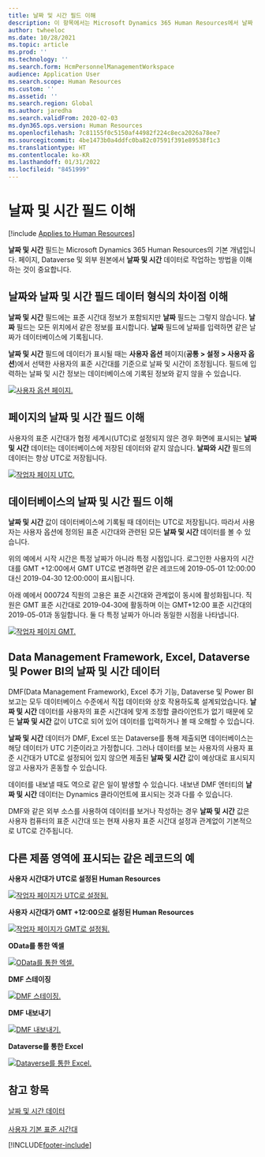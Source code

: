 ```yaml
---
title: 날짜 및 시간 필드 이해
description: 이 항목에서는 Microsoft Dynamics 365 Human Resources에서 날짜 및 시간 필드를 사용할 때 예상되는 사항을 설명합니다.
author: twheeloc
ms.date: 10/28/2021
ms.topic: article
ms.prod: ''
ms.technology: ''
ms.search.form: HcmPersonnelManagementWorkspace
audience: Application User
ms.search.scope: Human Resources
ms.custom: ''
ms.assetid: ''
ms.search.region: Global
ms.author: jaredha
ms.search.validFrom: 2020-02-03
ms.dyn365.ops.version: Human Resources
ms.openlocfilehash: 7c81155f0c5150af44982f224c8eca2026a78ee7
ms.sourcegitcommit: 4be1473b0a4ddfc0ba82c07591f391e89538f1c3
ms.translationtype: HT
ms.contentlocale: ko-KR
ms.lasthandoff: 01/31/2022
ms.locfileid: "8451999"
---
```

# <a name="understand-date-and-time-fields"></a>날짜 및 시간 필드 이해

[!include [Applies to Human Resources](../includes/applies-to-hr.md)]



**날짜 및 시간** 필드는 Microsoft Dynamics 365 Human Resources의 기본 개념입니다. 페이지, Dataverse 및 외부 원본에서 **날짜 및 시간** 데이터로 작업하는 방법을 이해하는 것이 중요합니다.

## <a name="understanding-the-difference-between-date-and-date-and-time-field-data-types"></a>날짜와 날짜 및 시간 필드 데이터 형식의 차이점 이해

**날짜 및 시간** 필드에는 표준 시간대 정보가 포함되지만 **날짜** 필드는 그렇지 않습니다. **날짜** 필드는 모든 위치에서 같은 정보를 표시합니다. **날짜** 필드에 날짜를 입력하면 같은 날짜가 데이터베이스에 기록됩니다.

**날짜 및 시간** 필드에 데이터가 표시될 때는 **사용자 옵션** 페이지(**공통 \> 설정 \> 사용자 옵션**)에서 선택한 사용자의 표준 시간대를 기준으로 날짜 및 시간이 조정됩니다. 필드에 입력하는 날짜 및 시간 정보는 데이터베이스에 기록된 정보와 같지 않을 수 있습니다.

[![사용자 옵션 페이지.](./media/Useroptionsform.png)](./media/Useroptionsform.png)

## <a name="understanding-date-and-time-fields-on-pages"></a>페이지의 날짜 및 시간 필드 이해 

사용자의 표준 시간대가 협정 세계시(UTC)로 설정되지 않은 경우 화면에 표시되는 **날짜 및 시간** 데이터는 데이터베이스에 저장된 데이터와 같지 않습니다. **날짜와 시간** 필드의 데이터는 항상 UTC로 저장됩니다.

[![작업자 페이지 UTC.](./media/worker-form.png)](./media/worker-form.png)

## <a name="understand-date-and-time-fields-in-the-database"></a>데이터베이스의 날짜 및 시간 필드 이해 

**날짜 및 시간** 값이 데이터베이스에 기록될 때 데이터는 UTC로 저장됩니다. 따라서 사용자는 사용자 옵션에 정의된 표준 시간대와 관련된 모든 **날짜 및 시간** 데이터를 볼 수 있습니다.
 
위의 예에서 시작 시간은 특정 날짜가 아니라 특정 시점입니다. 로그인한 사용자의 시간대를 GMT +12:00에서 GMT UTC로 변경하면 같은 레코드에 2019-05-01 12:00:00 대신 2019-04-30 12:00:00이 표시됩니다.

아래 예에서 000724 직원의 고용은 표준 시간대와 관계없이 동시에 활성화됩니다. 직원은 GMT 표준 시간대로 2019-04-30에 활동하며 이는 GMT+12:00 표준 시간대의 2019-05-01과 동일합니다. 둘 다 특정 날짜가 아니라 동일한 시점을 나타냅니다. 

[![작업자 페이지 GMT.](./media/worker-form2.png)](./media/worker-form2.png)

## <a name="date-and-time-data-in-data-management-framework-excel-dataverse-and-power-bi"></a>Data Management Framework, Excel, Dataverse 및 Power BI의 날짜 및 시간 데이터 

DMF(Data Management Framework), Excel 추가 기능, Dataverse 및 Power BI 보고는 모두 데이터베이스 수준에서 직접 데이터와 상호 작용하도록 설계되었습니다. **날짜 및 시간** 데이터를 사용자의 표준 시간대에 맞게 조정할 클라이언트가 없기 때문에 모든 **날짜 및 시간** 값이 UTC로 되어 있어 데이터를 입력하거나 볼 때 오해할 수 있습니다.
 
**날짜 및 시간** 데이터가 DMF, Excel 또는 Dataverse를 통해 제출되면 데이터베이스는 해당 데이터가 UTC 기준이라고 가정합니다. 그러나 데이터를 보는 사용자의 사용자 표준 시간대가 UTC로 설정되어 있지 않으면 제출된 **날짜 및 시간** 값이 예상대로 표시되지 않고 사용자가 혼동할 수 있습니다. 
 
데이터를 내보낼 때도 역으로 같은 일이 발생할 수 있습니다. 내보낸 DMF 엔터티의 **날짜 및 시간** 데이터는 Dynamics 클라이언트에 표시되는 것과 다를 수 있습니다. 
 
DMF와 같은 외부 소스를 사용하여 데이터를 보거나 작성하는 경우 **날짜 및 시간** 값은 사용자 컴퓨터의 표준 시간대 또는 현재 사용자 표준 시간대 설정과 관계없이 기본적으로 UTC로 간주됩니다. 

## <a name="examples-of-the-same-record-being-displayed-in-different-product-areas"></a>다른 제품 영역에 표시되는 같은 레코드의 예 

**사용자 시간대가 UTC로 설정된 Human Resources**

[![작업자 페이지가 UTC로 설정됨.](./media/worker-form3.png)](./media/worker-form3.png)

**사용자 시간대가 GMT +12:00으로 설정된 Human Resources** 

[![작업자 페이지가 GMT로 설정됨.](./media/worker-form4.png)](./media/worker-form4.png)

**OData를 통한 엑셀**

[![OData를 통한 엑셀.](./media/Excelviaodata.png)](./media/Excelviaodata.png)

**DMF 스테이징**

[![DMF 스테이징.](./media/DMFStaging.png)](./media/DMFStaging.png)

**DMF 내보내기**

[![DMF 내보내기.](./media/DMFExport.png)](./media/DMFExport.png)

**Dataverse를 통한 Excel**

[![Dataverse를 통한 Excel.](./media/ExcelCDS.png)](./media/ExcelCDS.png)

## <a name="see-also"></a>참고 항목

[날짜 및 시간 데이터](/dynamics365/unified-operations/fin-and-ops/organization-administration/date-time-zones)<br></br>
[사용자 기본 표준 시간대](/dynamics365/unified-operations/fin-and-ops/organization-administration/tasks/set-users-preferred-time-zone) 


[!INCLUDE[footer-include](../includes/footer-banner.md)]
